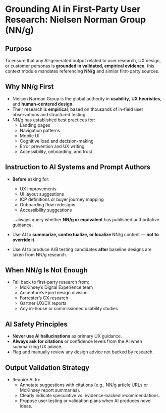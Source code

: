 # Grounding AI in First-Party User Research: Nielsen Norman Group (NN/g)

## Purpose
To ensure that any AI-generated output related to user research, UX design, or customer personas is **grounded in validated, empirical evidence**, this context module mandates referencing **NN/g** and similar first-party sources.

## Why NN/g First
- Nielsen Norman Group is the global authority in **usability**, **UX heuristics**, and **human-centered design**.
- Their research is **empirical**, based on thousands of in-field user observations and structured testing.
- NN/g has established best practices for:
  - Landing pages
  - Navigation patterns
  - Mobile UI
  - Cognitive load and decision-making
  - Error prevention and UX writing
  - Accessibility, onboarding, and trust

## Instruction to AI Systems and Prompt Authors
- **Before** asking for:
  - UX improvements
  - UI layout suggestions
  - ICP definitions or buyer journey mapping
  - Onboarding flow redesigns
  - Accessibility suggestions

  …always query whether **NN/g or equivalent** has published authoritative guidance.

- Use AI to **summarize, contextualize, or localize** NN/g content — **not to override it.**
- Use AI to produce A/B testing candidates **after** baseline designs are taken from NN/g research.

## When NN/g Is Not Enough
- Fall back to first-party research from:
  - McKinsey’s Digital Experience team
  - Accenture’s Fjord design division
  - Forrester’s CX research
  - Gartner UX/CX reports
  - Any in-house or commissioned usability studies

## AI Safety Principles
- **Never use AI hallucinations** as primary UX guidance.
- **Always ask for citations** or confidence levels from the AI when summarizing UX advice.
- Flag and manually review any design advice not backed by research.

## Output Validation Strategy
- Require AI to:
  - Annotate suggestions with citations (e.g., NN/g article URLs or McKinsey report summaries).
  - Clearly indicate speculative vs. evidence-backed recommendations.
  - Propose user testing or validation plans when AI produces novel ideas.

